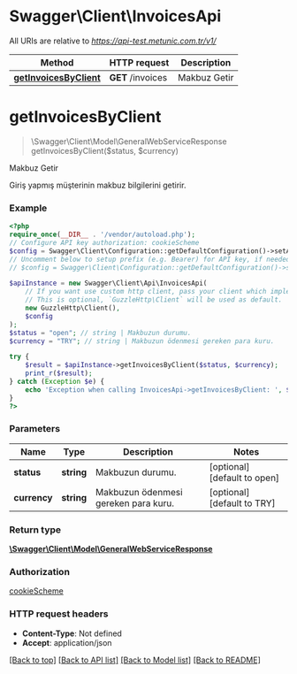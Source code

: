 # Swagger\Client\InvoicesApi

All URIs are relative to *https://api-test.metunic.com.tr/v1/*

Method | HTTP request | Description
------------- | ------------- | -------------
[**getInvoicesByClient**](InvoicesApi.md#getinvoicesbyclient) | **GET** /invoices | Makbuz Getir

# **getInvoicesByClient**
> \Swagger\Client\Model\GeneralWebServiceResponse getInvoicesByClient($status, $currency)

Makbuz Getir

Giriş yapmış müşterinin makbuz bilgilerini getirir.

### Example
```php
<?php
require_once(__DIR__ . '/vendor/autoload.php');
// Configure API key authorization: cookieScheme
$config = Swagger\Client\Configuration::getDefaultConfiguration()->setApiKey('Cookie', 'YOUR_API_KEY');
// Uncomment below to setup prefix (e.g. Bearer) for API key, if needed
// $config = Swagger\Client\Configuration::getDefaultConfiguration()->setApiKeyPrefix('Cookie', 'Bearer');

$apiInstance = new Swagger\Client\Api\InvoicesApi(
    // If you want use custom http client, pass your client which implements `GuzzleHttp\ClientInterface`.
    // This is optional, `GuzzleHttp\Client` will be used as default.
    new GuzzleHttp\Client(),
    $config
);
$status = "open"; // string | Makbuzun durumu.
$currency = "TRY"; // string | Makbuzun ödenmesi gereken para kuru.

try {
    $result = $apiInstance->getInvoicesByClient($status, $currency);
    print_r($result);
} catch (Exception $e) {
    echo 'Exception when calling InvoicesApi->getInvoicesByClient: ', $e->getMessage(), PHP_EOL;
}
?>
```

### Parameters

Name | Type | Description  | Notes
------------- | ------------- | ------------- | -------------
 **status** | **string**| Makbuzun durumu. | [optional] [default to open]
 **currency** | **string**| Makbuzun ödenmesi gereken para kuru. | [optional] [default to TRY]

### Return type

[**\Swagger\Client\Model\GeneralWebServiceResponse**](../Model/GeneralWebServiceResponse.md)

### Authorization

[cookieScheme](../../README.md#cookieScheme)

### HTTP request headers

 - **Content-Type**: Not defined
 - **Accept**: application/json

[[Back to top]](#) [[Back to API list]](../../README.md#documentation-for-api-endpoints) [[Back to Model list]](../../README.md#documentation-for-models) [[Back to README]](../../README.md)

